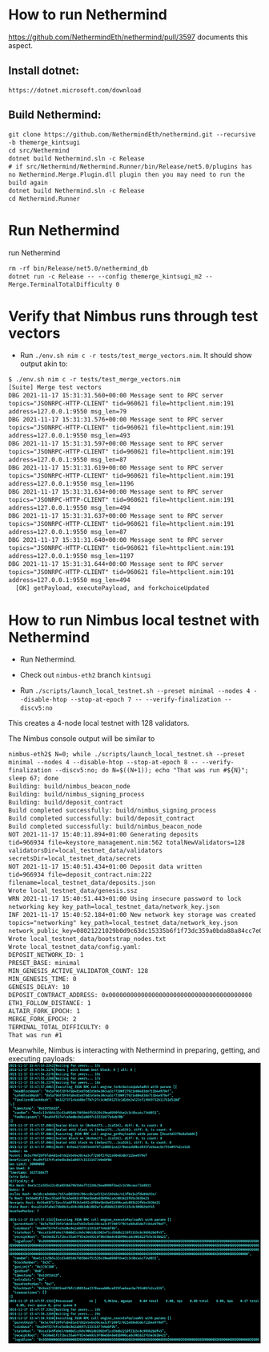 # How to run Nethermind
https://github.com/NethermindEth/nethermind/pull/3597 documents this aspect.

## Install dotnet:
```
https://dotnet.microsoft.com/download
```

## Build Nethermind:
```
git clone https://github.com/NethermindEth/nethermind.git --recursive -b themerge_kintsugi
cd src/Nethermind
dotnet build Nethermind.sln -c Release
# if src/Nethermind/Nethermind.Runner/bin/Release/net5.0/plugins has no Nethermind.Merge.Plugin.dll plugin then you may need to run the build again
dotnet build Nethermind.sln -c Release
cd Nethermind.Runner
```

# Run Nethermind
run Nethermind
```
rm -rf bin/Release/net5.0/nethermind_db
dotnet run -c Release -- --config themerge_kintsugi_m2 --Merge.TerminalTotalDifficulty 0
```

# Verify that Nimbus runs through test vectors

- Run `./env.sh nim c -r tests/test_merge_vectors.nim`. It should show output akin to:

```
$ ./env.sh nim c -r tests/test_merge_vectors.nim
[Suite] Merge test vectors
DBG 2021-11-17 15:31:31.560+00:00 Message sent to RPC server                 topics="JSONRPC-HTTP-CLIENT" tid=960621 file=httpclient.nim:191 address=127.0.0.1:9550 msg_len=79
DBG 2021-11-17 15:31:31.576+00:00 Message sent to RPC server                 topics="JSONRPC-HTTP-CLIENT" tid=960621 file=httpclient.nim:191 address=127.0.0.1:9550 msg_len=493
DBG 2021-11-17 15:31:31.597+00:00 Message sent to RPC server                 topics="JSONRPC-HTTP-CLIENT" tid=960621 file=httpclient.nim:191 address=127.0.0.1:9550 msg_len=87
DBG 2021-11-17 15:31:31.619+00:00 Message sent to RPC server                 topics="JSONRPC-HTTP-CLIENT" tid=960621 file=httpclient.nim:191 address=127.0.0.1:9550 msg_len=1196
DBG 2021-11-17 15:31:31.634+00:00 Message sent to RPC server                 topics="JSONRPC-HTTP-CLIENT" tid=960621 file=httpclient.nim:191 address=127.0.0.1:9550 msg_len=494
DBG 2021-11-17 15:31:31.637+00:00 Message sent to RPC server                 topics="JSONRPC-HTTP-CLIENT" tid=960621 file=httpclient.nim:191 address=127.0.0.1:9550 msg_len=87
DBG 2021-11-17 15:31:31.640+00:00 Message sent to RPC server                 topics="JSONRPC-HTTP-CLIENT" tid=960621 file=httpclient.nim:191 address=127.0.0.1:9550 msg_len=1197
DBG 2021-11-17 15:31:31.644+00:00 Message sent to RPC server                 topics="JSONRPC-HTTP-CLIENT" tid=960621 file=httpclient.nim:191 address=127.0.0.1:9550 msg_len=494
  [OK] getPayload, executePayload, and forkchoiceUpdated
```

# How to run Nimbus local testnet with Nethermind

- Run Nethermind.
- Check out `nimbus-eth2` branch `kintsugi`

- Run `./scripts/launch_local_testnet.sh --preset minimal --nodes 4 --disable-htop --stop-at-epoch 7 -- --verify-finalization --discv5:no`

This creates a 4-node local testnet with 128 validators.

The Nimbus console output will be similar to
```
nimbus-eth2$ N=0; while ./scripts/launch_local_testnet.sh --preset minimal --nodes 4 --disable-htop --stop-at-epoch 8 -- --verify-finalization --discv5:no; do N=$((N+1)); echo "That was run #${N}"; sleep 67; done
Building: build/nimbus_beacon_node
Building: build/nimbus_signing_process
Building: build/deposit_contract
Build completed successfully: build/nimbus_signing_process
Build completed successfully: build/deposit_contract
Build completed successfully: build/nimbus_beacon_node
NOT 2021-11-17 15:40:11.894+01:00 Generating deposits                        tid=966934 file=keystore_management.nim:562 totalNewValidators=128 validatorsDir=local_testnet_data/validators secretsDir=local_testnet_data/secrets
NOT 2021-11-17 15:40:51.434+01:00 Deposit data written                       tid=966934 file=deposit_contract.nim:222 filename=local_testnet_data/deposits.json
Wrote local_testnet_data/genesis.ssz
WRN 2021-11-17 15:40:51.443+01:00 Using insecure password to lock networking key key_path=local_testnet_data/network_key.json
INF 2021-11-17 15:40:52.184+01:00 New network key storage was created        topics="networking" key_path=local_testnet_data/network_key.json network_public_key=08021221029b0d9c63dc15335b6f1f73dc359a0bda88a84cc7e0346f12e64084673a35a915
Wrote local_testnet_data/bootstrap_nodes.txt
Wrote local_testnet_data/config.yaml:
DEPOSIT_NETWORK_ID: 1
PRESET_BASE: minimal
MIN_GENESIS_ACTIVE_VALIDATOR_COUNT: 128
MIN_GENESIS_TIME: 0
GENESIS_DELAY: 10
DEPOSIT_CONTRACT_ADDRESS: 0x0000000000000000000000000000000000000000
ETH1_FOLLOW_DISTANCE: 1
ALTAIR_FORK_EPOCH: 1
MERGE_FORK_EPOCH: 2
TERMINAL_TOTAL_DIFFICULTY: 0
That was run #1
```

Meanwhile, Nimbus is interacting with Nethermind in preparing, getting, and executing payloads:
![./kintsugi_nethermind_logs.png](./kintsugi_nethermind_logs.png)
